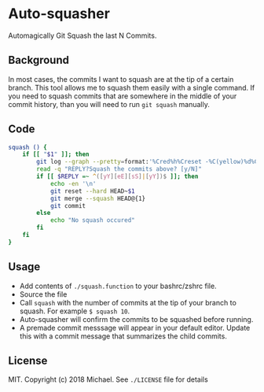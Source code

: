 # Auto-squasher
Automagically Git Squash the last N Commits.

## Background
In most cases, the commits I want to squash are at the tip of a certain branch. This tool allows me to squash them easily with a single command. If you need to squash commits that are somewhere in the middle of your commit history, than you will need to run `git squash` manually. 

## Code

```bash
squash () {
    if [[ "$1" ]]; then
        git log --graph --pretty=format:'%Cred%h%Creset -%C(yellow)%d%Creset %s %Cgreen(%cr) %C(bold blue)<%an>%Creset' --abbrev-commit | head -$1
        read -q "REPLY?Squash the commits above? [y/N]"
        if [[ $REPLY =~ ^([yY][eE][sS]|[yY])$ ]]; then
            echo -en '\n'
            git reset --hard HEAD~$1
            git merge --squash HEAD@{1}
            git commit
        else
            echo "No squash occured"
        fi
    fi
}

```

## Usage

- Add contents of `./squash.function` to your bashrc/zshrc file.
- Source the file
- Call `squash` with the number of commits at the tip of your branch to squash. For example `$ squash 10`. 
- Auto-squasher will confirm the commits to be squashed before running.
- A premade commit messsage will appear in your default editor. Update this with a commit message that summarizes the child commits.

## License

MIT. Copyright (c) 2018 Michael. See `./LICENSE` file for details

